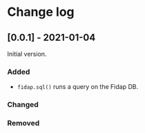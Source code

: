 # Change log


## [0.0.1] - 2021-01-04
Initial version.

### Added
- `fidap.sql()` runs a query on the Fidap DB.

### Changed

### Removed